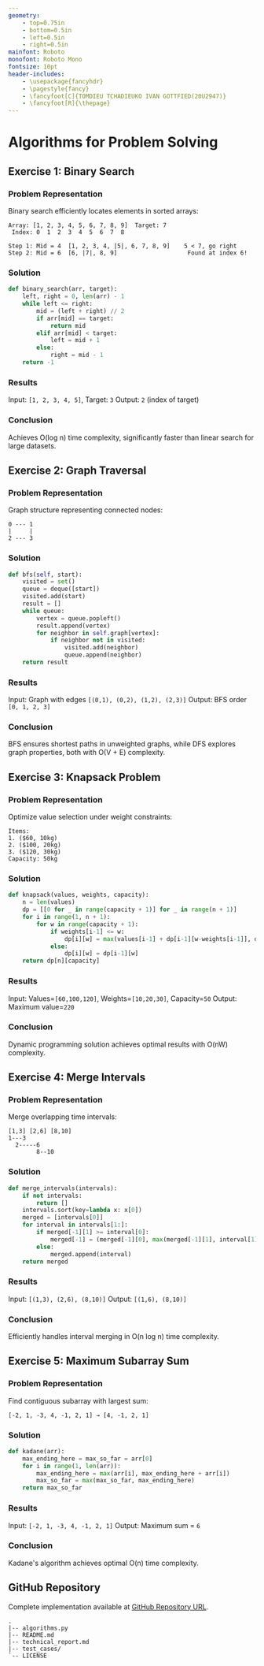 ```yaml
---
geometry: 
    - top=0.75in
    - bottom=0.5in
    - left=0.5in
    - right=0.5in
mainfont: Roboto
monofont: Roboto Mono
fontsize: 10pt
header-includes:
    - \usepackage{fancyhdr}
    - \pagestyle{fancy}
    - \fancyfoot[C]{TOMDIEU TCHADIEUKO IVAN GOTTFIED(20U2947)}
    - \fancyfoot[R]{\thepage}
---
```


# Algorithms for Problem Solving

## Exercise 1: Binary Search
### Problem Representation
Binary search efficiently locates elements in sorted arrays:
```
Array: [1, 2, 3, 4, 5, 6, 7, 8, 9]  Target: 7
 Index: 0  1  2  3  4  5  6  7  8

Step 1: Mid = 4  [1, 2, 3, 4, |5|, 6, 7, 8, 9]    5 < 7, go right
Step 2: Mid = 6  [6, |7|, 8, 9]                    Found at index 6!
```

### Solution
```python
def binary_search(arr, target):
    left, right = 0, len(arr) - 1
    while left <= right:
        mid = (left + right) // 2
        if arr[mid] == target:
            return mid
        elif arr[mid] < target:
            left = mid + 1
        else:
            right = mid - 1
    return -1
```

### Results
Input: `[1, 2, 3, 4, 5]`, Target: `3`
Output: `2` (index of target)

### Conclusion
Achieves O(log n) time complexity, significantly faster than linear search for large datasets.

## Exercise 2: Graph Traversal
### Problem Representation
Graph structure representing connected nodes:
```
0 --- 1
|     |
2 --- 3
```

### Solution
```python
def bfs(self, start):
    visited = set()
    queue = deque([start])
    visited.add(start)
    result = []
    while queue:
        vertex = queue.popleft()
        result.append(vertex)
        for neighbor in self.graph[vertex]:
            if neighbor not in visited:
                visited.add(neighbor)
                queue.append(neighbor)
    return result
```

### Results
Input: Graph with edges `[(0,1), (0,2), (1,2), (2,3)]`
Output: BFS order `[0, 1, 2, 3]`

### Conclusion
BFS ensures shortest paths in unweighted graphs, while DFS explores graph properties, both with O(V + E) complexity.

## Exercise 3: Knapsack Problem
### Problem Representation
Optimize value selection under weight constraints:
```
Items: 
1. ($60, 10kg)
2. ($100, 20kg)
3. ($120, 30kg)
Capacity: 50kg
```

### Solution
```python
def knapsack(values, weights, capacity):
    n = len(values)
    dp = [[0 for _ in range(capacity + 1)] for _ in range(n + 1)]
    for i in range(1, n + 1):
        for w in range(capacity + 1):
            if weights[i-1] <= w:
                dp[i][w] = max(values[i-1] + dp[i-1][w-weights[i-1]], dp[i-1][w])
            else:
                dp[i][w] = dp[i-1][w]
    return dp[n][capacity]
```

### Results
Input: Values=`[60,100,120]`, Weights=`[10,20,30]`, Capacity=`50`
Output: Maximum value=`220`

### Conclusion
Dynamic programming solution achieves optimal results with O(nW) complexity.

## Exercise 4: Merge Intervals
### Problem Representation
Merge overlapping time intervals:
```
[1,3] [2,6] [8,10]
1---3
  2-----6
        8--10
```

### Solution
```python
def merge_intervals(intervals):
    if not intervals:
        return []
    intervals.sort(key=lambda x: x[0])
    merged = [intervals[0]]
    for interval in intervals[1:]:
        if merged[-1][1] >= interval[0]:
            merged[-1] = (merged[-1][0], max(merged[-1][1], interval[1]))
        else:
            merged.append(interval)
    return merged
```

### Results
Input: `[(1,3), (2,6), (8,10)]`
Output: `[(1,6), (8,10)]`

### Conclusion
Efficiently handles interval merging in O(n log n) time complexity.

## Exercise 5: Maximum Subarray Sum
### Problem Representation
Find contiguous subarray with largest sum:
```
[-2, 1, -3, 4, -1, 2, 1] → [4, -1, 2, 1]
```

### Solution
```python
def kadane(arr):
    max_ending_here = max_so_far = arr[0]
    for i in range(1, len(arr)):
        max_ending_here = max(arr[i], max_ending_here + arr[i])
        max_so_far = max(max_so_far, max_ending_here)
    return max_so_far
```

### Results
Input: `[-2, 1, -3, 4, -1, 2, 1]`
Output: Maximum sum = `6`

### Conclusion
Kadane's algorithm achieves optimal O(n) time complexity.

## GitHub Repository
Complete implementation available at [GitHub Repository URL](https://github.com/Tomdieu/algorithm-implementation.git).
```
.
|-- algorithms.py
|-- README.md
|-- technical_report.md
|-- test_cases/
`-- LICENSE
```